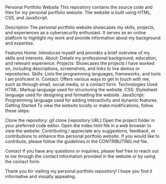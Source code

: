 Personal Portfolio Website
This repository contains the source code and files for my personal portfolio website. The website is built using HTML, CSS, and JavaScript.

Description
The personal portfolio website showcases my skills, projects, and experiences as a cybersecurity enthusiast. It serves as an online platform to highlight my work and provide information about my background and expertise.

Features
Home: Introduces myself and provides a brief overview of my skills and interests.
About: Details my professional background, education, and relevant experience.
Projects: Showcases the projects I have worked on, including descriptions, screenshots, and links to live demos or repositories.
Skills: Lists the programming languages, frameworks, and tools I am proficient in.
Contact: Offers various ways to get in touch with me, such as through email, social media, or a contact form.
Technologies Used
HTML: Markup language used for structuring the website.
CSS: Stylesheet language used for designing and formatting the website.
JavaScript: Programming language used for adding interactivity and dynamic features.
Getting Started
To view the website locally or make modifications, follow these steps:

Clone the repository: git clone [repository URL]
Open the project folder in your preferred code editor.
Open the index.html file in a web browser to view the website.
Contributing
I appreciate any suggestions, feedback, or contributions to enhance this personal portfolio website. If you would like to contribute, please follow the guidelines in the CONTRIBUTING.md file.

Contact
If you have any questions or inquiries, please feel free to reach out to me through the contact information provided in the website or by using the contact form.

Thank you for visiting my personal portfolio repository! I hope you find it informative and visually appealing.
